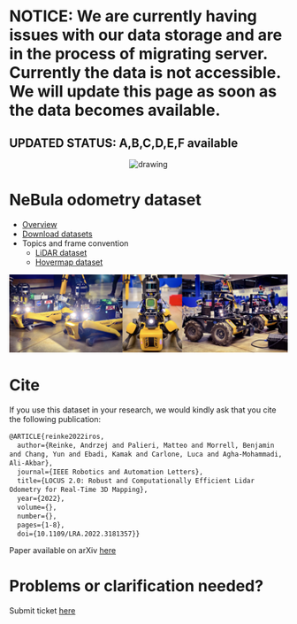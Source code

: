 # NOTICE: We are currently having issues with our data storage and are in the process of migrating server. Currently the data is not accessible. We will update this page as soon as the data becomes available. 
## UPDATED STATUS: A,B,C,D,E,F available

<p align="center">
<img src="images/Combined.png" alt="drawing" width="1000"/>
</p>

# NeBula odometry dataset

- [Overview](pages/overview.md)
- [Download datasets](pages/dataset.md)
- Topics and frame convention
  - [LiDAR dataset](pages/topic_lidar.md)
  - [Hovermap dataset](pages/topic_hovermap.md)



<img src="images/all_robots2.png" alt="drawing" width="1000"/>

# Cite

If you use this dataset in your research, we would kindly ask that you cite the following publication:

```
@ARTICLE{reinke2022iros,
  author={Reinke, Andrzej and Palieri, Matteo and Morrell, Benjamin and Chang, Yun and Ebadi, Kamak and Carlone, Luca and Agha-Mohammadi, Ali-Akbar},
  journal={IEEE Robotics and Automation Letters}, 
  title={LOCUS 2.0: Robust and Computationally Efficient Lidar Odometry for Real-Time 3D Mapping}, 
  year={2022},
  volume={},
  number={},
  pages={1-8},
  doi={10.1109/LRA.2022.3181357}}
```

Paper available on arXiv [here](https://arxiv.org/abs/2205.11784)

# Problems or clarification needed?
Submit ticket [here](https://github.com/NeBula-Autonomy/nebula-odometry-dataset/issues)
